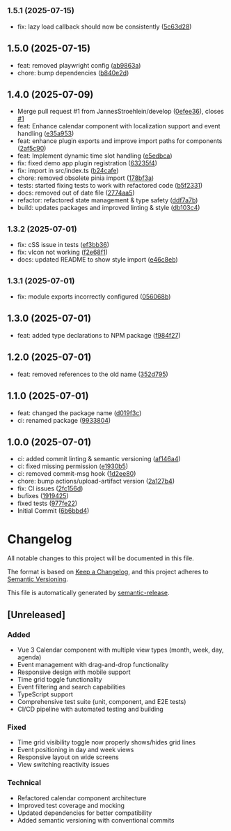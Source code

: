 ## <small>1.5.1 (2025-07-15)</small>

* fix: lazy load callback should now be consistently ([5c63d28](https://github.com/JannesStroehlein/Vue3-Calendar-Component/commit/5c63d28))

## 1.5.0 (2025-07-15)

* feat: removed playwright config ([ab9863a](https://github.com/JannesStroehlein/Vue3-Calendar-Component/commit/ab9863a))
* chore: bump dependencies ([b840e2d](https://github.com/JannesStroehlein/Vue3-Calendar-Component/commit/b840e2d))

## 1.4.0 (2025-07-09)

* Merge pull request #1 from JannesStroehlein/develop ([0efee36](https://github.com/JannesStroehlein/Vue3-Calendar-Component/commit/0efee36)), closes [#1](https://github.com/JannesStroehlein/Vue3-Calendar-Component/issues/1)
* feat: Enhance calendar component with localization support and event handling ([e35a953](https://github.com/JannesStroehlein/Vue3-Calendar-Component/commit/e35a953))
* feat: enhance plugin exports and improve import paths for components ([2af5c90](https://github.com/JannesStroehlein/Vue3-Calendar-Component/commit/2af5c90))
* feat: Implement dynamic time slot handling ([e5edbca](https://github.com/JannesStroehlein/Vue3-Calendar-Component/commit/e5edbca))
* fix: fixed demo app plugin registration ([63235f4](https://github.com/JannesStroehlein/Vue3-Calendar-Component/commit/63235f4))
* fix: import in src/index.ts ([b24cafe](https://github.com/JannesStroehlein/Vue3-Calendar-Component/commit/b24cafe))
* chore: removed obsolete pinia import ([178bf3a](https://github.com/JannesStroehlein/Vue3-Calendar-Component/commit/178bf3a))
* tests: started fixing tests to work with refactored code ([b5f2331](https://github.com/JannesStroehlein/Vue3-Calendar-Component/commit/b5f2331))
* docs: removed out of date file ([2774aa5](https://github.com/JannesStroehlein/Vue3-Calendar-Component/commit/2774aa5))
* refactor: refactored state management & type safety ([ddf7a7b](https://github.com/JannesStroehlein/Vue3-Calendar-Component/commit/ddf7a7b))
* build: updates packages and improved linting & style ([db103c4](https://github.com/JannesStroehlein/Vue3-Calendar-Component/commit/db103c4))

## <small>1.3.2 (2025-07-01)</small>

* fix: cSS issue in tests ([ef3bb36](https://github.com/JannesStroehlein/Vue3-Calendar-Component/commit/ef3bb36))
* fix: vIcon not working ([f2e68f1](https://github.com/JannesStroehlein/Vue3-Calendar-Component/commit/f2e68f1))
* docs: updated README to show style import ([e46c8eb](https://github.com/JannesStroehlein/Vue3-Calendar-Component/commit/e46c8eb))

## <small>1.3.1 (2025-07-01)</small>

* fix: module exports incorrectly configured ([056068b](https://github.com/JannesStroehlein/Vue3-Calendar-Component/commit/056068b))

## 1.3.0 (2025-07-01)

* feat: added type declarations to NPM package ([f984f27](https://github.com/JannesStroehlein/Vue3-Calendar-Component/commit/f984f27))

## 1.2.0 (2025-07-01)

* feat: removed references to the old name ([352d795](https://github.com/JannesStroehlein/Vue3-Calendar-Component/commit/352d795))

## 1.1.0 (2025-07-01)

* feat: changed the package name ([d019f3c](https://github.com/JannesStroehlein/Vue3-Calendar/commit/d019f3c))
* ci: renamed package ([9933804](https://github.com/JannesStroehlein/Vue3-Calendar/commit/9933804))

## 1.0.0 (2025-07-01)

* ci: added commit linting & semantic versioning ([af146a4](https://github.com/JannesStroehlein/Vue3-Calendar/commit/af146a4))
* ci: fixed missing permission ([e1930b5](https://github.com/JannesStroehlein/Vue3-Calendar/commit/e1930b5))
* ci: removed commit-msg hook ([1d2ee80](https://github.com/JannesStroehlein/Vue3-Calendar/commit/1d2ee80))
* chore: bump actions/upload-artifact version ([2a127b4](https://github.com/JannesStroehlein/Vue3-Calendar/commit/2a127b4))
* fix: CI issues ([2fc156d](https://github.com/JannesStroehlein/Vue3-Calendar/commit/2fc156d))
* bufixes ([1919425](https://github.com/JannesStroehlein/Vue3-Calendar/commit/1919425))
* fixed tests ([977fe22](https://github.com/JannesStroehlein/Vue3-Calendar/commit/977fe22))
* Initial Commit ([6b6bbd4](https://github.com/JannesStroehlein/Vue3-Calendar/commit/6b6bbd4))

# Changelog

All notable changes to this project will be documented in this file.

The format is based on [Keep a Changelog](https://keepachangelog.com/en/1.0.0/),
and this project adheres to [Semantic Versioning](https://semver.org/spec/v2.0.0.html).

This file is automatically generated by [semantic-release](https://github.com/semantic-release/semantic-release).

## [Unreleased]

### Added
- Vue 3 Calendar component with multiple view types (month, week, day, agenda)
- Event management with drag-and-drop functionality
- Responsive design with mobile support
- Time grid toggle functionality
- Event filtering and search capabilities
- TypeScript support
- Comprehensive test suite (unit, component, and E2E tests)
- CI/CD pipeline with automated testing and building

### Fixed
- Time grid visibility toggle now properly shows/hides grid lines
- Event positioning in day and week views
- Responsive layout on wide screens
- View switching reactivity issues

### Technical
- Refactored calendar component architecture
- Improved test coverage and mocking
- Updated dependencies for better compatibility
- Added semantic versioning with conventional commits
